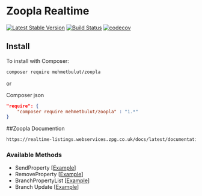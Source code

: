 # Zoopla Realtime

[![Latest Stable Version](https://img.shields.io/packagist/v/mehmetbulut/zoopla.svg?style=flat-square)](https://img.shields.io/packagist/v/mehmetbulut/zoopla)
[![Build Status](https://travis-ci.org/mehmetbltt23/zoopla.svg?branch=main?style=flat-square)](https://travis-ci.org/mehmetbltt23/zoopla)
[![codecov](https://codecov.io/gh/mehmetbltt23/zoopla/branch/main/graph/badge.svg?token=HA1OF3A3WQ&style=flat-square)](https://codecov.io/gh/mehmetbltt23/zoopla)

## Install

To install with Composer:

```sh
composer require mehmetbulut/zoopla
```

or 

Composer json
```json
"require": {
	"composer require mehmetbulut/zoopla" : "1.*"
}
```

##Zoopla Documention

```sh
https://realtime-listings.webservices.zpg.co.uk/docs/latest/documentation.html
```

### Available Methods

- SendProperty [[Example](https://github.com/mehmetbltt23/zoopla/blob/main/examples/SendProperty.php)]
- RemoveProperty [[Example](https://github.com/mehmetbltt23/zoopla/blob/main/examples/RemoveProperty.php)]
- BranchPropertyList [[Example](https://github.com/mehmetbltt23/zoopla/blob/main/examples/BranchPropertyList.php)]
- Branch Update [[Example](https://github.com/mehmetbltt23/zoopla/blob/main/examples/BranchUpdate.php)]